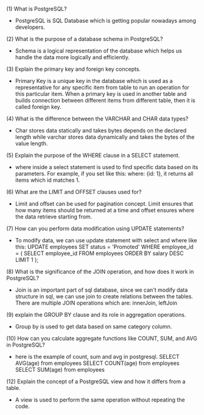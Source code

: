 (1) What is PostgreSQL?
- PostgreSQL is SQL Database which is getting popular nowadays among developers.


(2) What is the purpose of a database schema in PostgreSQL?
- Schema is a logical representation of the database which helps us handle the data more logically and efficiently.

(3) Explain the primary key and foreign key concepts.
- Primary Key is a unique key in the database which is used as a representative for any specific item from table to run an operation for this particular item.
When a primary key is used in another table and builds connection between different items from different table, then it is called foreign key.

(4) What is the difference between the VARCHAR and CHAR data types?
- Char stores data statically and takes bytes depends on the declared length while varchar stores data dynamically and takes the bytes of the value length.

(5) Explain the purpose of the WHERE clause in a SELECT statement.
- where inside a select statement is used to find specific data based on its parameters. For example, if you set like this: where: {id: 1}, it returns all items which id matches 1.

(6) What are the LIMIT and OFFSET clauses used for?
- Limit and offset can be used for pagination concept. Limit ensures that how many items should be returned at a time and offset ensures where the data retrieve starting from.

(7) How can you perform data modification using UPDATE statements?
- To modify data, we can use update statement with select and where like this:
UPDATE employees
SET
    status = 'Promoted'
WHERE
    employee_id = (
        SELECT employee_id
        FROM employees
        ORDER BY salary DESC
        LIMIT 1
    );


(8) What is the significance of the JOIN operation, and how does it work in PostgreSQL?
- Join is an important part of sql database, since we can't modify data structure in sql, we can use join to create relations between the tables. There are multiple JOIN operations which are: innerJoin, leftJoin

(9) explain the GROUP BY clause and its role in aggregation operations.
- Group by is used to get data based on same category column.

(10) How can you calculate aggregate functions like COUNT, SUM, and AVG in PostgreSQL?
- here is the example of count, sum and avg in postgresql.
SELECT AVG(age) from employees
SELECT COUNT(age) from employees
SELECT SUM(age) from employees


(12) Explain the concept of a PostgreSQL view and how it differs from a table.
- A view is used to perform the same operation without repeating the code.